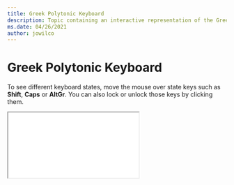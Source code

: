 ```yaml
--- 
title: Greek Polytonic Keyboard 
description: Topic containing an interactive representation of the Greek Polytonic Keyboard 
ms.date: 04/26/2021 
author: jowilco 
--- 
```

 
# Greek Polytonic Keyboard 
 
To see different keyboard states, move the mouse over state keys such as **Shift**, **Caps** or **AltGr**. You can also lock or unlock those keys by clicking them. 
 
<iframe src="kbdhept.html"></iframe> 
